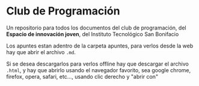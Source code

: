 # Club de Programación

Un repositorio para todos los documentos del club de programación, del
**Espacio de innovación joven**, del Instituto Tecnológico San Bonifacio

Los apuntes estan adentro de la carpeta apuntes, para verlos desde la web hay que abrir
el archivo `.md`.

Si se desea descargarlos para verlos offline hay que descargar el archivo
`.html`, y hay que abrirlo usando el navegador favorito, sea google chrome, firefox,
opera, safari, etc..., usando clic derecho y "abrir con"
